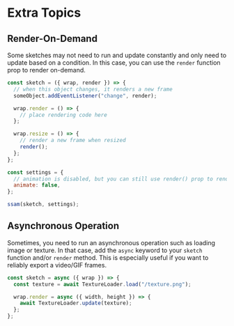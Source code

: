 # Extra Topics

## Render-On-Demand

Some sketches may not need to run and update constantly and only need to update based on a condition. In this case, you can use the `render` function prop to render on-demand.

```js
const sketch = ({ wrap, render }) => {
  // when this object changes, it renders a new frame
  someObject.addEventListener("change", render);

  wrap.render = () => {
    // place rendering code here
  };

  wrap.resize = () => {
    // render a new frame when resized
    render();
  };
};

const settings = {
  // animation is disabled, but you can still use render() prop to render on-demand
  animate: false,
};

ssam(sketch, settings);
```

## Asynchronous Operation

Sometimes, you need to run an asynchronous operation such as loading image or texture. In that case, add the `async` keyword to your `sketch` function and/or `render` method. This is especially useful if you want to reliably export a video/GIF frames.

```js
const sketch = async ({ wrap }) => {
  const texture = await TextureLoader.load("/texture.png");

  wrap.render = async ({ width, height }) => {
    await TextureLoader.update(texture);
  };
};
```
